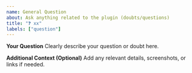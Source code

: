 ```yaml
---
name: General Question
about: Ask anything related to the plugin (doubts/questions)
title: "❓ xx"
labels: ["question"]
---
```



**Your Question**
Clearly describe your question or doubt here.

**Additional Context (Optional)**
Add any relevant details, screenshots, or links if needed.